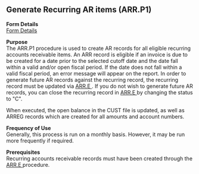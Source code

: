 ##  Generate Recurring AR items (ARR.P1)

<PageHeader />

**Form Details**  
[ Form Details ](ARR-P1-1/README.md)   

**Purpose**  
The ARR.P1 procedure is used to create AR records for all eligible recurring accounts receivable items. An ARR record is eligible if an invoice is due to be created for a date prior to the selected cutoff date and the date fall within a valid and/or open fiscal period. If the date does not fall within a valid fiscal period, an error message will appear on the report. In order to generate future AR records against the recurring record, the recurring record must be updated via [ ARR.E ](ARR-E/README.md) . If you do not wish to generate future AR records, you can close the recurring record in [ ARR.E ](ARR-E/README.md) by changing the status to "C".   
  
When executed, the open balance in the CUST file is updated, as well as ARREG
records which are created for all amounts and account numbers.

**Frequency of Use**  
Generally, this process is run on a monthly basis. However, it may be run more
frequently if required.

**Prerequisites**  
Recurring accounts receivable records must have been created through the [ ARR.E ](ARR-E/README.md) procedure. 

<badge text= "Version 8.10.57" vertical="middle" />

<PageFooter />